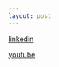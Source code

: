```yaml
---
layout: post
---
```


[linkedin](https://www.linkedin.com/in/nicholasmasso14/)

[youtube](https://www.youtube.com/channel/UCivBhBxzvCoFis6yRGE5o2A)


